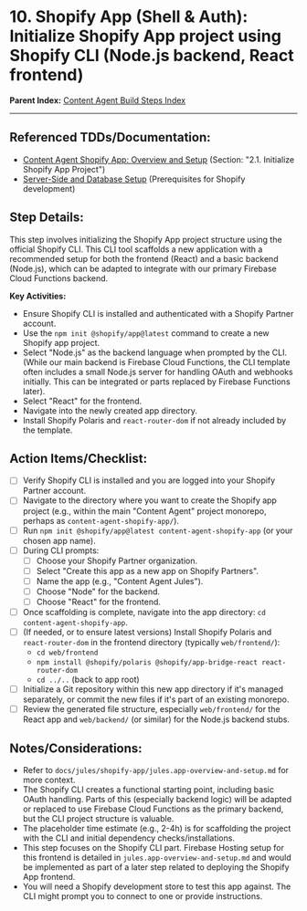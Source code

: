 # 10. Shopify App (Shell & Auth): Initialize Shopify App project using Shopify CLI (Node.js backend, React frontend)

**Parent Index:** [Content Agent Build Steps Index](index.md)

---

## Referenced TDDs/Documentation:
*   [Content Agent Shopify App: Overview and Setup](../../jules/shopify-app/jules.app-overview-and-setup.md) (Section: "2.1. Initialize Shopify App Project")
*   [Server-Side and Database Setup](../../jules/serverside-setup.md) (Prerequisites for Shopify development)

## Step Details:
This step involves initializing the Shopify App project structure using the official Shopify CLI. This CLI tool scaffolds a new application with a recommended setup for both the frontend (React) and a basic backend (Node.js), which can be adapted to integrate with our primary Firebase Cloud Functions backend.

**Key Activities:**
*   Ensure Shopify CLI is installed and authenticated with a Shopify Partner account.
*   Use the `npm init @shopify/app@latest` command to create a new Shopify app project.
*   Select "Node.js" as the backend language when prompted by the CLI. (While our main backend is Firebase Cloud Functions, the CLI template often includes a small Node.js server for handling OAuth and webhooks initially. This can be integrated or parts replaced by Firebase Functions later).
*   Select "React" for the frontend.
*   Navigate into the newly created app directory.
*   Install Shopify Polaris and `react-router-dom` if not already included by the template.

## Action Items/Checklist:
- [ ] Verify Shopify CLI is installed and you are logged into your Shopify Partner account.
- [ ] Navigate to the directory where you want to create the Shopify app project (e.g., within the main "Content Agent" project monorepo, perhaps as `content-agent-shopify-app/`).
- [ ] Run `npm init @shopify/app@latest content-agent-shopify-app` (or your chosen app name).
- [ ] During CLI prompts:
    - [ ] Choose your Shopify Partner organization.
    - [ ] Select "Create this app as a new app on Shopify Partners".
    - [ ] Name the app (e.g., "Content Agent Jules").
    - [ ] Choose "Node" for the backend.
    - [ ] Choose "React" for the frontend.
- [ ] Once scaffolding is complete, navigate into the app directory: `cd content-agent-shopify-app`.
- [ ] (If needed, or to ensure latest versions) Install Shopify Polaris and `react-router-dom` in the frontend directory (typically `web/frontend/`):
    - `cd web/frontend`
    - `npm install @shopify/polaris @shopify/app-bridge-react react-router-dom`
    - `cd ../..` (back to app root)
- [ ] Initialize a Git repository within this new app directory if it's managed separately, or commit the new files if it's part of an existing monorepo.
- [ ] Review the generated file structure, especially `web/frontend/` for the React app and `web/backend/` (or similar) for the Node.js backend stubs.

## Notes/Considerations:
*   Refer to `docs/jules/shopify-app/jules.app-overview-and-setup.md` for more context.
*   The Shopify CLI creates a functional starting point, including basic OAuth handling. Parts of this (especially backend logic) will be adapted or replaced to use Firebase Cloud Functions as the primary backend, but the CLI project structure is valuable.
*   The placeholder time estimate (e.g., 2-4h) is for scaffolding the project with the CLI and initial dependency checks/installations.
*   This step focuses on the Shopify CLI part. Firebase Hosting setup for this frontend is detailed in `jules.app-overview-and-setup.md` and would be implemented as part of a later step related to deploying the Shopify App frontend.
*   You will need a Shopify development store to test this app against. The CLI might prompt you to connect to one or provide instructions.
